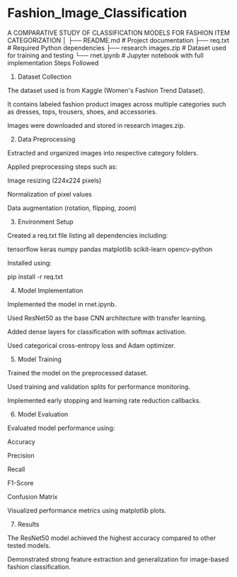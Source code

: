 # Fashion_Image_Classification
A COMPARATIVE STUDY OF CLASSIFICATION MODELS FOR FASHION ITEM CATEGORIZATION
│
├── README.md                # Project documentation
├── req.txt                  # Required Python dependencies
├── research images.zip      # Dataset used for training and testing
└── rnet.ipynb               # Jupyter notebook with full implementation
Steps Followed
1. Dataset Collection

The dataset used is from Kaggle (Women's Fashion Trend Dataset).

It contains labeled fashion product images across multiple categories such as dresses, tops, trousers, shoes, and accessories.

Images were downloaded and stored in research images.zip.

2. Data Preprocessing

Extracted and organized images into respective category folders.

Applied preprocessing steps such as:

Image resizing (224x224 pixels)

Normalization of pixel values

Data augmentation (rotation, flipping, zoom)

3. Environment Setup

Created a req.txt file listing all dependencies including:

tensorflow
keras
numpy
pandas
matplotlib
scikit-learn
opencv-python


Installed using:

pip install -r req.txt

4. Model Implementation

Implemented the model in rnet.ipynb.

Used ResNet50 as the base CNN architecture with transfer learning.

Added dense layers for classification with softmax activation.

Used categorical cross-entropy loss and Adam optimizer.

5. Model Training

Trained the model on the preprocessed dataset.

Used training and validation splits for performance monitoring.

Implemented early stopping and learning rate reduction callbacks.

6. Model Evaluation

Evaluated model performance using:

Accuracy

Precision

Recall

F1-Score

Confusion Matrix

Visualized performance metrics using matplotlib plots.

7. Results

The ResNet50 model achieved the highest accuracy compared to other tested models.

Demonstrated strong feature extraction and generalization for image-based fashion classification.
